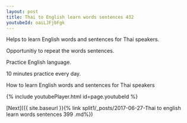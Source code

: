 ```yaml
---
layout: post
title: Thai to English learn words sentences 432 
youtubeId: oaiLJFjbFgk
---
```

 
 
Helps to learn English words and sentences for Thai speakers.

Opportunitiy to repeat the words sentences. 

Practice English language. 
 
10 minutes practice every day. 
 
How to learn English words and sentences for Thai speakers 
 
{% include youtubePlayer.html id=page.youtubeId %}
 
 
[Next]({{ site.baseurl }}{% link  split1/_posts/2017-06-27-Thai to english learn words sentences 399 .md%})
 
